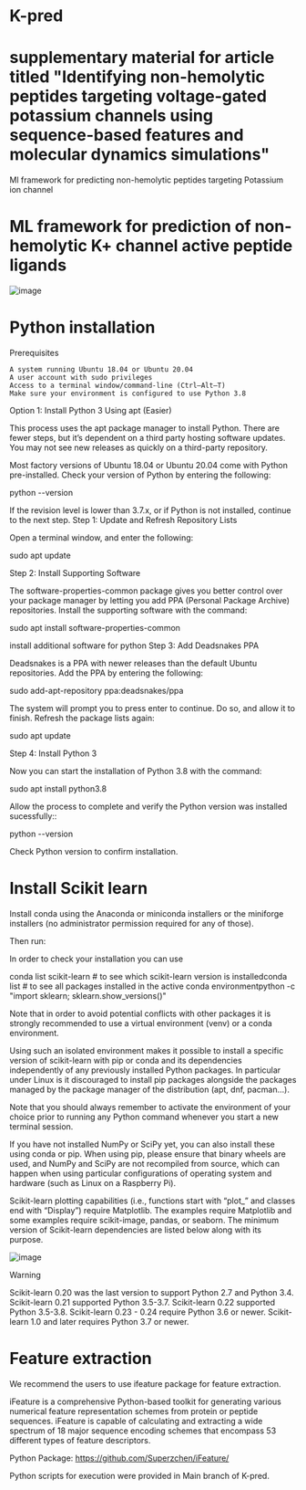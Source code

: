 # K-pred

#  supplementary material for article titled "Identifying non-hemolytic peptides targeting voltage-gated potassium channels using sequence-based features and molecular dynamics simulations" #

Ml framework for predicting non-hemolytic  peptides targeting Potassium ion channel 

#  ML framework for prediction of non-hemolytic K+ channel active peptide ligands #
![image](https://user-images.githubusercontent.com/42578590/167831617-b8d1639c-12f3-47be-9a0a-23d52a83d845.png)

# Python installation #

Prerequisites

    A system running Ubuntu 18.04 or Ubuntu 20.04
    A user account with sudo privileges
    Access to a terminal window/command-line (Ctrl–Alt–T)
    Make sure your environment is configured to use Python 3.8

Option 1: Install Python 3 Using apt (Easier)

This process uses the apt package manager to install Python. There are fewer steps, but it’s dependent on a third party hosting software updates. You may not see new releases as quickly on a third-party repository.

Most factory versions of Ubuntu 18.04 or Ubuntu 20.04 come with Python pre-installed. Check your version of Python by entering the following:

python --version

If the revision level is lower than 3.7.x, or if Python is not installed, continue to the next step.
Step 1: Update and Refresh Repository Lists

Open a terminal window, and enter the following:

sudo apt update

Step 2: Install Supporting Software

The software-properties-common package gives you better control over your package manager by letting you add PPA (Personal Package Archive) repositories. Install the supporting software with the command:

sudo apt install software-properties-common

install additional software for python
Step 3: Add Deadsnakes PPA

Deadsnakes is a PPA with newer releases than the default Ubuntu repositories. Add the PPA by entering the following:

sudo add-apt-repository ppa:deadsnakes/ppa

The system will prompt you to press enter to continue. Do so, and allow it to finish. Refresh the package lists again:

sudo apt update

Step 4: Install Python 3

Now you can start the installation of Python 3.8 with the command:

sudo apt install python3.8

Allow the process to complete and verify the Python version was installed sucessfully::

python --version

Check Python version to confirm installation.

# Install Scikit learn #


Install conda using the Anaconda or miniconda installers or the miniforge installers (no administrator permission required for any of those).

Then run:

In order to check your installation you can use

conda list scikit-learn  # to see which scikit-learn version is installedconda list  # to see all packages installed in the active conda environmentpython -c "import sklearn; sklearn.show_versions()"

Note that in order to avoid potential conflicts with other packages it is strongly recommended to use a virtual environment (venv) or a conda environment.

Using such an isolated environment makes it possible to install a specific version of scikit-learn with pip or conda and its dependencies independently of any previously installed Python packages. In particular under Linux is it discouraged to install pip packages alongside the packages managed by the package manager of the distribution (apt, dnf, pacman…).

Note that you should always remember to activate the environment of your choice prior to running any Python command whenever you start a new terminal session.

If you have not installed NumPy or SciPy yet, you can also install these using conda or pip. When using pip, please ensure that binary wheels are used, and NumPy and SciPy are not recompiled from source, which can happen when using particular configurations of operating system and hardware (such as Linux on a Raspberry Pi).

Scikit-learn plotting capabilities (i.e., functions start with “plot_” and classes end with “Display”) require Matplotlib. The examples require Matplotlib and some examples require scikit-image, pandas, or seaborn. The minimum version of Scikit-learn dependencies are listed below along with its purpose.

![image](https://user-images.githubusercontent.com/42578590/167832738-69916762-e91e-40b7-a5b2-0bfb873f34c6.png)

Warning

Scikit-learn 0.20 was the last version to support Python 2.7 and Python 3.4. Scikit-learn 0.21 supported Python 3.5-3.7. Scikit-learn 0.22 supported Python 3.5-3.8. Scikit-learn 0.23 - 0.24 require Python 3.6 or newer. Scikit-learn 1.0 and later requires Python 3.7 or newer. 

# Feature extraction #

We recommend the users to use ifeature package for feature extraction.

iFeature is a comprehensive Python-based toolkit for generating various numerical feature representation schemes from protein or peptide sequences. iFeature is capable of calculating and extracting a wide spectrum of 18 major sequence encoding schemes that encompass 53 different types of feature descriptors.

Python Package: https://github.com/Superzchen/iFeature/

Python scripts for execution were provided in Main branch of K-pred. 
